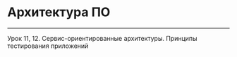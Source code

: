 # Архитектура ПО

---

Урок 11, 12. Сервис-ориентированные архитектуры. Принципы тестирования приложений
